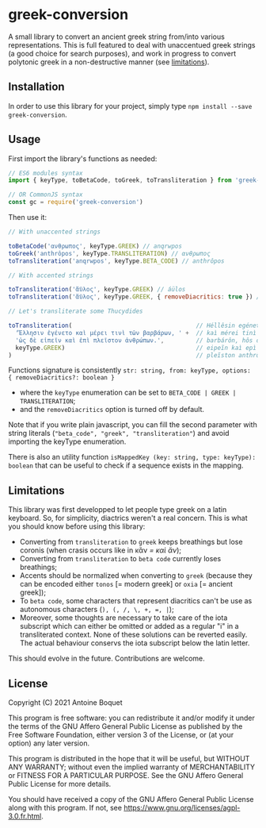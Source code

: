 # greek-conversion

A small library to convert an ancient greek string from/into various representations. This is full featured to deal with unaccentued greek strings (a good choice for search purposes), and work in progress to convert polytonic greek in a non-destructive manner (see [limitations](#limitations)).

## Installation

In order to use this library for your project, simply type `npm install --save greek-conversion`.

## Usage

First import the library's functions as needed:

```js
// ES6 modules syntax
import { keyType, toBetaCode, toGreek, toTransliteration } from 'greek-conversion'

// OR CommonJS syntax
const gc = require('greek-conversion')
```

Then use it:

```js
// With unaccented strings

toBetaCode('ανθρωπος', keyType.GREEK) // anqrwpos
toGreek('anthrôpos', keyType.TRANSLITERATION) // ανθρωπος
toTransliteration('anqrwpos', keyType.BETA_CODE) // anthrôpos

// With accented strings

toTransliteration('ἄϋλος', keyType.GREEK) // áülos
toTransliteration('ἄϋλος', keyType.GREEK, { removeDiacritics: true }) // aulos

// Let's transliterate some Thucydides

toTransliteration(                                   // Héllêsin egéneto
  'Ἕλλησιν ἐγένετο καὶ μέρει τινὶ τῶν βαρβάρων, ' +  // kaì mérei tinì tỗn
  'ὡς δὲ εἰπεῖν καὶ ἐπὶ πλεῖστον ἀνθρώπων.',         // barbárôn, hôs dè
  keyType.GREEK)                                     // eipeĩn kaì epì
)                                                    // pleĩston anthrốpôn.
```

Functions signature is consistently `str: string, from: keyType, options: { removeDiacritics?: boolean }`
- where the `keyType` enumeration can be set to `BETA_CODE | GREEK | TRANSLITERATION`;
- and the `removeDiacritics` option is turned off by default.

Note that if you write plain javascript, you can fill the second parameter with string literals (`"beta_code", "greek", "transliteration"`) and avoid importing the keyType enumeration.

There is also an utility function `isMappedKey (key: string, type: keyType): boolean` that can be useful to check if a sequence exists in the mapping.

## Limitations

This library was first developped to let people type greek on a latin keyboard. So, for simplicity, diactrics weren't a real concern. This is what you should know before using this library:

- Converting from `transliteration` to `greek` keeps breathings but lose coronis (when crasis occurs like in κἂν *= καὶ ἄν*);
- Converting from `transliteration` to `beta code` currently loses breathings;
- Accents should be normalized when converting to `greek` (because they can be encoded either `tonos` [= modern greek] or `oxia` [= ancient greek]);
- To `beta code`, some characters that represent diacritics can't be use as autonomous characters (`), (, /, \, +, =, |`);
- Moreover, some thoughts are necessary to take care of the iota subscript which can either be omitted or added as a regular "i" in a transliterated context. None of these solutions can be reverted easily. The actual behaviour conservs the iota subscript below the latin letter.

This should evolve in the future. Contributions are welcome.

## License

Copyright (C) 2021  Antoine Boquet

This program is free software: you can redistribute it and/or modify
it under the terms of the GNU Affero General Public License as published by
the Free Software Foundation, either version 3 of the License, or
(at your option) any later version.

This program is distributed in the hope that it will be useful,
but WITHOUT ANY WARRANTY; without even the implied warranty of
MERCHANTABILITY or FITNESS FOR A PARTICULAR PURPOSE.  See the
GNU Affero General Public License for more details.

You should have received a copy of the GNU Affero General Public License
along with this program.  If not, see https://www.gnu.org/licenses/agpl-3.0.fr.html.
